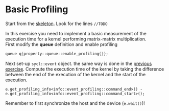 # Basic Profiling

Start from the [skeleton](naive.cpp).  Look for the lines `//TODO`

In this exercise you need to implement a basic measurement of the execution time for a kernel performing matrix-matrix multiplication.  
First modify the **queue** definition and enable profiling
```cpp
queue q{property::queue::enable_profiling{}};
```
Next set-up `sycl::event` object. the same way is done in the [previous exercise](/exercises/sycl/03-axpy/). Compute the execution time of the kernel by taking the difference between the end of the execution of the kernel and the start of the execution.
```
e.get_profiling_info<info::event_profiling::command_end>() - e.get_profiling_info<info::event_profiling::command_start>();
```
Remember to first synchronize the host and the device (`e.wait()`)!
